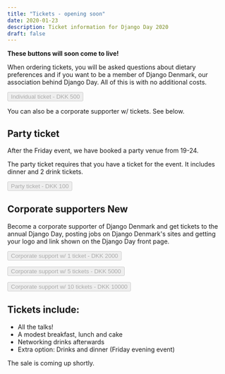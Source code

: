 ```yaml
---
title: "Tickets - opening soon"
date: 2020-01-23
description: Ticket information for Django Day 2020
draft: false
---
```


**These buttons will soon come to live!**

When ordering tickets, you will be asked questions about dietary preferences and
if you want to be a member of Django Denmark, our association behind Django Day.
All of this is with no additional costs.

<button type="button" class="btn btn-lg btn-primary" disabled>Individual ticket - DKK 500</button>

You can also be a corporate supporter w/ tickets. See below.

## Party ticket

After the Friday event, we have booked a party venue from 19-24.

The party ticket requires that you have a ticket for the event. It includes
dinner and 2 drink tickets.

<button type="button" class="btn btn-lg btn-primary" disabled>Party ticket - DKK 100</button>

## Corporate supporters <span class="badge badge-success">New</span>

Become a corporate supporter of Django Denmark and get tickets to
the annual Django Day, posting jobs on Django Denmark's sites and
getting your logo and link shown on the Django Day front page.

<button type="button" class="btn btn-lg btn-primary" disabled>Corporate support w/ 1 ticket - DKK 2000</button>

<button type="button" class="btn btn-lg btn-primary" disabled>Corporate support w/ 5 tickets - DKK 5000</button>

<button type="button" class="btn btn-lg btn-primary" disabled>Corporate support w/ 10 tickets - DKK 10000</button>


## Tickets include:

* All the talks!
* A modest breakfast, lunch and cake
* Networking drinks afterwards
* Extra option: Drinks and dinner (Friday evening event)

The sale is coming up shortly.